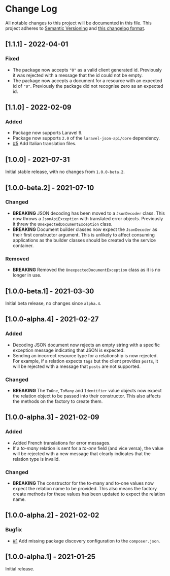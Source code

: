 # Change Log

All notable changes to this project will be documented in this file. This project adheres to
[Semantic Versioning](http://semver.org/) and [this changelog format](http://keepachangelog.com/).

## [1.1.1] - 2022-04-01

### Fixed

- The package now accepts `"0"` as a valid client generated id. Previously it was rejected with a message that the id
  could not be empty.
- The package now accepts a document for a resource with an expected id of `"0"`. Previously the package did not 
  recognise zero as an expected id.

## [1.1.0] - 2022-02-09

### Added

- Package now supports Laravel 9.
- Package now supports `2.0` of the `laravel-json-api/core` dependency.
- [#5](https://github.com/laravel-json-api/spec/pull/5) Add Italian translation files.

## [1.0.0] - 2021-07-31

Initial stable release, with no changes from `1.0.0-beta.2`.

## [1.0.0-beta.2] - 2021-07-10

### Changed

- **BREAKING** JSON decoding has been moved to a `JsonDecoder` class. This now throws a `JsonApiException` with
  translated error objects. Previously it threw the `UnexpectedDocumentException` class.
- **BREAKING** Document builder classes now expect the `JsonDecoder` as their first constructor argument. This is
  unlikely to affect consuming applications as the builder classes should be created via the service container.

### Removed

- **BREAKING** Removed the `UnexpectedDocumentException` class as it is no longer in use.

## [1.0.0-beta.1] - 2021-03-30

Initial beta release, no changes since `alpha.4`.

## [1.0.0-alpha.4] - 2021-02-27

### Added

- Decoding JSON document now rejects an empty string with a specific exception message indicating that JSON is expected.
- Sending an incorrect resource type for a relationship is now rejected. For example, if a relation expects `tags` but
  the client provides `posts`, it will be rejected with a message that `posts` are not supported.

### Changed

- **BREAKING** The `ToOne`, `ToMany` and `Identifier` value objects now expect the relation object to be passed into
  their constructor. This also affects the methods on the factory to create them.

## [1.0.0-alpha.3] - 2021-02-09

### Added

- Added French translations for error messages.
- If a *to-many* relation is sent for a *to-one* field (and vice versa), the value will be rejected with a new message
  that clearly indicates that the relation type is invalid.

### Changed

- **BREAKING** The constructor for the to-many and to-one values now expect the relation name to be provided. This also
  means the factory create methods for these values has been updated to expect the relation name.

## [1.0.0-alpha.2] - 2021-02-02

### Bugfix

- [#1](https://github.com/laravel-json-api/spec/issues/1) Add missing package discovery configuration to
  the `composer.json`.

## [1.0.0-alpha.1] - 2021-01-25

Initial release.
